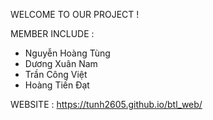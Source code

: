 WELCOME TO OUR PROJECT !

MEMBER INCLUDE : 
- Nguyễn Hoàng Tùng
- Dương Xuân Nam
- Trần Công Việt
- Hoàng Tiến Đạt

WEBSITE : https://tunh2605.github.io/btl_web/


